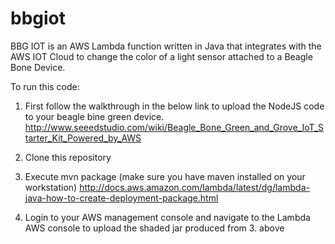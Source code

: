# bbgiot
BBG IOT is  an AWS Lambda function written in Java that integrates with the AWS IOT Cloud to change the color of a light sensor attached to a Beagle Bone Device.

To run this code:

1. First follow the walkthrough in the below link to upload the NodeJS code to your beagle bine green device.
http://www.seeedstudio.com/wiki/Beagle_Bone_Green_and_Grove_IoT_Starter_Kit_Powered_by_AWS

2. Clone this repository
3. Execute mvn package (make sure you have maven installed on your workstation)
http://docs.aws.amazon.com/lambda/latest/dg/lambda-java-how-to-create-deployment-package.html
4. Login to your AWS management console and navigate to the Lambda AWS console to upload the shaded jar produced from 3. above
